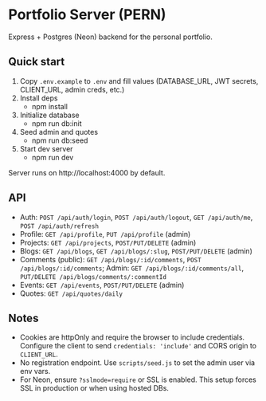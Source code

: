# Portfolio Server (PERN)

Express + Postgres (Neon) backend for the personal portfolio.

## Quick start

1. Copy `.env.example` to `.env` and fill values (DATABASE_URL, JWT secrets, CLIENT_URL, admin creds, etc.)
2. Install deps
   - npm install
3. Initialize database
   - npm run db:init
4. Seed admin and quotes
   - npm run db:seed
5. Start dev server
   - npm run dev

Server runs on http://localhost:4000 by default.

## API

- Auth: `POST /api/auth/login`, `POST /api/auth/logout`, `GET /api/auth/me`, `POST /api/auth/refresh`
- Profile: `GET /api/profile`, `PUT /api/profile` (admin)
- Projects: `GET /api/projects`, `POST/PUT/DELETE` (admin)
- Blogs: `GET /api/blogs`, `GET /api/blogs/:slug`, `POST/PUT/DELETE` (admin)
- Comments (public): `GET /api/blogs/:id/comments`, `POST /api/blogs/:id/comments`; Admin: `GET /api/blogs/:id/comments/all`, `PUT/DELETE /api/blogs/comments/:commentId`
- Events: `GET /api/events`, `POST/PUT/DELETE` (admin)
- Quotes: `GET /api/quotes/daily`

## Notes

- Cookies are httpOnly and require the browser to include credentials. Configure the client to send `credentials: 'include'` and CORS origin to `CLIENT_URL`.
- No registration endpoint. Use `scripts/seed.js` to set the admin user via env vars.
- For Neon, ensure `?sslmode=require` or SSL is enabled. This setup forces SSL in production or when using hosted DBs.
